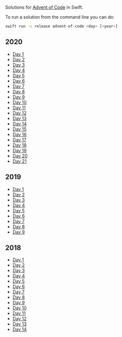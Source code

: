 Solutions for [Advent of Code](https://adventofcode.com) in Swift.

To run a solution from the command line you can do:
```bash
swift run -c release advent-of-code <day> [<year>]
```

## 2020
- [Day 1](Sources/advent-of-code/Solutions/2020/Solution_2020_01.swift)
- [Day 2](Sources/advent-of-code/Solutions/2020/Solution_2020_02.swift)
- [Day 3](Sources/advent-of-code/Solutions/2020/Solution_2020_03.swift)
- [Day 4](Sources/advent-of-code/Solutions/2020/Solution_2020_04.swift)
- [Day 5](Sources/advent-of-code/Solutions/2020/Solution_2020_05.swift)
- [Day 6](Sources/advent-of-code/Solutions/2020/Solution_2020_06.swift)
- [Day 7](Sources/advent-of-code/Solutions/2020/Solution_2020_07.swift)
- [Day 8](Sources/advent-of-code/Solutions/2020/Solution_2020_08.swift)
- [Day 9](Sources/advent-of-code/Solutions/2020/Solution_2020_09.swift)
- [Day 10](Sources/advent-of-code/Solutions/2020/Solution_2020_10.swift)
- [Day 11](Sources/advent-of-code/Solutions/2020/Solution_2020_11.swift)
- [Day 12](Sources/advent-of-code/Solutions/2020/Solution_2020_12.swift)
- [Day 13](Sources/advent-of-code/Solutions/2020/Solution_2020_13.swift)
- [Day 14](Sources/advent-of-code/Solutions/2020/Solution_2020_14.swift)
- [Day 15](Sources/advent-of-code/Solutions/2020/Solution_2020_15.swift)
- [Day 16](Sources/advent-of-code/Solutions/2020/Solution_2020_16.swift)
- [Day 17](Sources/advent-of-code/Solutions/2020/Solution_2020_17.swift)
- [Day 18](Sources/advent-of-code/Solutions/2020/Solution_2020_18.swift)
- [Day 19](Sources/advent-of-code/Solutions/2020/Solution_2020_19.swift)
- [Day 20](Sources/advent-of-code/Solutions/2020/Solution_2020_20.swift)
- [Day 21](Sources/advent-of-code/Solutions/2020/Solution_2020_21.swift)

## 2019 
- [Day 1](Sources/advent-of-code/Solutions/2019/Solution_2019_01.swift)
- [Day 2](Sources/advent-of-code/Solutions/2019/Solution_2019_02.swift)
- [Day 3](Sources/advent-of-code/Solutions/2019/Solution_2019_03.swift)
- [Day 4](Sources/advent-of-code/Solutions/2019/Solution_2019_04.swift)
- [Day 5](Sources/advent-of-code/Solutions/2019/Solution_2019_05.swift)
- [Day 6](Sources/advent-of-code/Solutions/2019/Solution_2019_06.swift)
- [Day 7](Sources/advent-of-code/Solutions/2019/Solution_2019_07.swift)
- [Day 8](Sources/advent-of-code/Solutions/2019/Solution_2019_08.swift)
- [Day 9](Sources/advent-of-code/Solutions/2019/Solution_2019_09.swift)

## 2018
- [Day 1](Sources/advent-of-code/Solutions/2018/Solution_2018_01.swift)
- [Day 2](Sources/advent-of-code/Solutions/2018/Solution_2018_02.swift)
- [Day 3](Sources/advent-of-code/Solutions/2018/Solution_2018_03.swift)
- [Day 4](Sources/advent-of-code/Solutions/2018/Solution_2018_04.swift)
- [Day 5](Sources/advent-of-code/Solutions/2018/Solution_2018_05.swift)
- [Day 6](Sources/advent-of-code/Solutions/2018/Solution_2018_06.swift)
- [Day 7](Sources/advent-of-code/Solutions/2018/Solution_2018_07.swift)
- [Day 8](Sources/advent-of-code/Solutions/2018/Solution_2018_08.swift)
- [Day 9](Sources/advent-of-code/Solutions/2018/Solution_2018_09.swift)
- [Day 10](Sources/advent-of-code/Solutions/2018/Solution_2018_10.swift)
- [Day 11](Sources/advent-of-code/Solutions/2018/Solution_2018_11.swift)
- [Day 12](Sources/advent-of-code/Solutions/2018/Solution_2018_12.swift)
- [Day 13](Sources/advent-of-code/Solutions/2018/Solution_2018_13.swift)
- [Day 14](Sources/advent-of-code/Solutions/2018/Solution_2018_14.swift)
